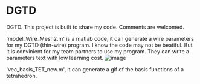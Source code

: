 # DGTD
DGTD.
This project is built to share my code. Comments are welcomed.

'model_Wire_Mesh2.m' is a matlab code, it can generate a wire parameters for my DGTD (thin-wire) program. I know the code may not be beatiful. But it is convinient for my team partners to use my program. They can write a parameters text with low learning cost.
![image](https://github.com/Q0Yang/DGTD/blob/main/Wirecag2022010113154371320220101133540441e.gif)

'vec_basis_TET_new.m', it can generate a gif of the basis functions of a tetrahedron.
